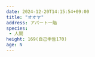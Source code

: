 ```yaml
---
date: 2024-12-20T14:15:54+09:00
title: "オオヤ"
address: アパート一階
species:
 - 人間
height: 169(自己申告170)
age: N
---
```


